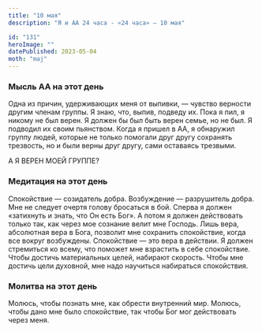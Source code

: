 ```yaml
---
title: "10 мая"
description: "Я и АА 24 часа - «24 часа» — 10 мая"

id: "131"
heroImage: ""
datePublished: 2023-05-04
moth: "maj"
---
```


### Мысль АА на этот день

Одна из причин, удерживающих меня от выпивки, — чувство верности другим членам
группы. Я знаю, что, выпив, подведу их. Пока я пил, я никому не был верен. Я
должен бы был быть верен семье, но не был. Я подводил их своим пьянством.
Когда я пришел в АА, я обнаружил группу людей, которые не только помогали друг
другу сохранять трезвость, но и были верны друг другу, сами оставаясь
трезвыми.

А Я ВЕРЕН МОЕЙ ГРУППЕ?

### Медитация на этот день

Спокойствие — созидатель добра. Возбуждение — разрушитель добра. Мне не
следует очертя голову бросаться в бой. Сперва я должен «затихнуть и знать, что
Он есть Бог». А потом я должен действовать только так, как через мое сознание
велит мне Господь. Лишь вера, абсолютная вера в Бога, позволит мне сохранить
спокойствие, когда все вокруг возбуждены. Спокойствие — это вера в действии. Я
должен стремиться ко всему, что поможет мне взрастить в себе спокойствие.
Чтобы достичь материальных целей, набирают скорость. Чтобы мне достичь цели
духовной, мне надо научиться набираться спокойствия.

### Молитва на этот день

Молюсь, чтобы познать мне, как обрести внутренний мир. Молюсь, чтобы дано мне
было спокойствие, так чтобы Бог мог действовать через меня.
